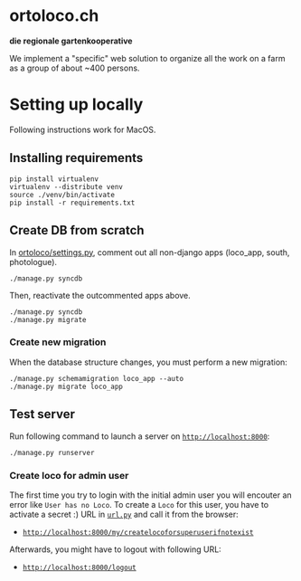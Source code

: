 ortoloco.ch
===========

**die regionale gartenkooperative**

We implement a "specific" web solution to organize all the work on a
farm as a group of about ~400 persons.

# Setting up locally

Following instructions work for MacOS.

## Installing requirements

    pip install virtualenv
    virtualenv --distribute venv
    source ./venv/bin/activate
    pip install -r requirements.txt

## Create DB from scratch

In [ortoloco/settings.py](https://github.com/ortoloco/ortoloco/blob/5b8bf329e6d01fc6b6f4215a514c8fa456e09cf7/ortoloco/settings.py#L166-L169), comment out all non-django apps (loco_app, south, photologue).

    ./manage.py syncdb

Then, reactivate the outcommented apps above.

    ./manage.py syncdb
    ./manage.py migrate

### Create new migration

When the database structure changes, you must perform a new migration:

    ./manage.py schemamigration loco_app --auto
    ./manage.py migrate loco_app

## Test server

Run following command to launch a server on [`http://localhost:8000`](http://localhost:8000):

    ./manage.py runserver

### Create loco for admin user

The first time you try to login with the initial admin user you will
encouter an error like `User has no Loco`. To create a `Loco` for this
user, you have to activate a secret :) URL in [`url.py`](https://github.com/ortoloco/ortoloco/blob/5b8bf329e6d01fc6b6f4215a514c8fa456e09cf7/ortoloco/urls.py#L58) and call it from the browser:

- [`http://localhost:8000/my/createlocoforsuperuserifnotexist`](http://localhost:8000/my/createlocoforsuperuserifnotexist)

Afterwards, you might have to logout with following URL:

- [`http://localhost:8000/logout`](http://localhost:8000/logout)
